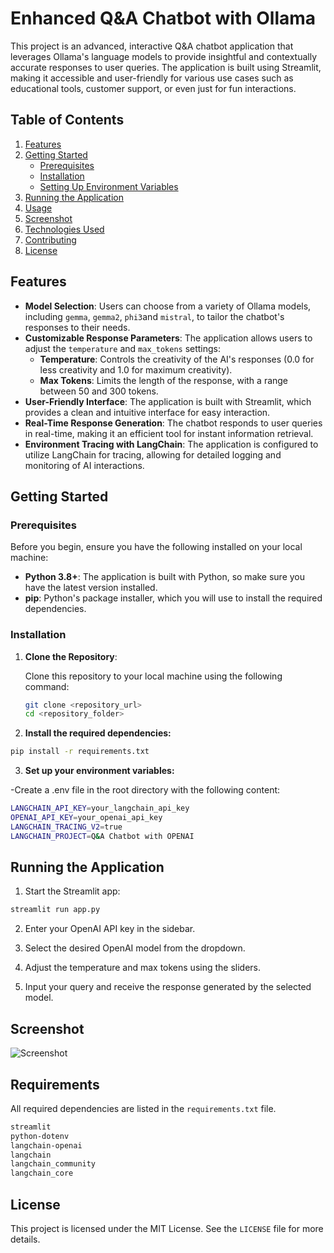 # Enhanced Q&A Chatbot with Ollama

This project is an advanced, interactive Q&A chatbot application that leverages Ollama's language models to provide insightful and contextually accurate responses to user queries. The application is built using Streamlit, making it accessible and user-friendly for various use cases such as educational tools, customer support, or even just for fun interactions.

## Table of Contents

1. [Features](#features)
2. [Getting Started](#getting-started)
   - [Prerequisites](#prerequisites)
   - [Installation](#installation)
   - [Setting Up Environment Variables](#setting-up-environment-variables)
3. [Running the Application](#running-the-application)
4. [Usage](#usage)
5. [Screenshot](#screenshot)
6. [Technologies Used](#technologies-used)
7. [Contributing](#contributing)
8. [License](#license)

## Features

- **Model Selection**: Users can choose from a variety of Ollama models, including `gemma`, `gemma2`, `phi3`and `mistral`, to tailor the chatbot's responses to their needs.
- **Customizable Response Parameters**: The application allows users to adjust the `temperature` and `max_tokens` settings:
  - **Temperature**: Controls the creativity of the AI's responses (0.0 for less creativity and 1.0 for maximum creativity).
  - **Max Tokens**: Limits the length of the response, with a range between 50 and 300 tokens.
- **User-Friendly Interface**: The application is built with Streamlit, which provides a clean and intuitive interface for easy interaction.
- **Real-Time Response Generation**: The chatbot responds to user queries in real-time, making it an efficient tool for instant information retrieval.
- **Environment Tracing with LangChain**: The application is configured to utilize LangChain for tracing, allowing for detailed logging and monitoring of AI interactions.

## Getting Started

### Prerequisites

Before you begin, ensure you have the following installed on your local machine:

- **Python 3.8+**: The application is built with Python, so make sure you have the latest version installed.
- **pip**: Python's package installer, which you will use to install the required dependencies.

### Installation

1. **Clone the Repository**:

   Clone this repository to your local machine using the following command:

   ```bash
   git clone <repository_url>
   cd <repository_folder>
    ```
2. **Install the required dependencies:**

```bash
pip install -r requirements.txt
```

3. **Set up your environment variables:**

-Create a .env file in the root directory with the following content:
```bash 
LANGCHAIN_API_KEY=your_langchain_api_key
OPENAI_API_KEY=your_openai_api_key
LANGCHAIN_TRACING_V2=true
LANGCHAIN_PROJECT=Q&A Chatbot with OPENAI
```

## Running the Application
1. Start the Streamlit app:

```bash 
streamlit run app.py
```
2. Enter your OpenAI API key in the sidebar.

3. Select the desired OpenAI model from the dropdown.

4. Adjust the temperature and max tokens using the sliders.

5. Input your query and receive the response generated by the selected model.

## Screenshot

![Screenshot](Screenshot%2024-08-28%20185514.png)


## Requirements
All required dependencies are listed in the `requirements.txt` file.

```bash
streamlit
python-dotenv
langchain-openai
langchain
langchain_community
langchain_core
```

## License
This project is licensed under the MIT License. See the `LICENSE` file for more details.

